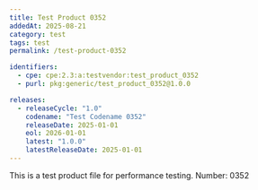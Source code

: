 ```yaml
---
title: Test Product 0352
addedAt: 2025-08-21
category: test
tags: test
permalink: /test-product-0352

identifiers:
  - cpe: cpe:2.3:a:testvendor:test_product_0352
  - purl: pkg:generic/test_product_0352@1.0.0

releases:
  - releaseCycle: "1.0"
    codename: "Test Codename 0352"
    releaseDate: 2025-01-01
    eol: 2026-01-01
    latest: "1.0.0"
    latestReleaseDate: 2025-01-01
---
```


This is a test product file for performance testing. Number: 0352
